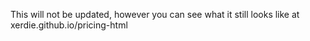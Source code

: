 This will not be updated, however you can see what it still looks like at xerdie.github.io/pricing-html
